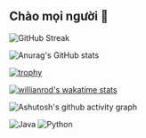 ## Chào mọi người 👋

![GitHub Streak](https://github-readme-streak-stats.herokuapp.com/?user=ngthanhtri)

![Anurag's GitHub stats](https://github-readme-stats.vercel.app/api?username=ngthanhtri&show_icons=true&theme=radical)

[![trophy](https://github-profile-trophy.vercel.app/?username=ngthanhtri&theme=onedark)](https://github.com/ryo-ma/github-profile-trophy)

[![willianrod's wakatime stats](https://github-readme-stats.vercel.app/api/wakatime?username=ngthanhtri)](https://github.com/anuraghazra/github-readme-stats)

![Ashutosh's github activity graph](https://github-readme-activity-graph.cyclic.app/graph?username=ngthanhtri&theme=dracula)

![Java](https://img.shields.io/badge/Java-ED8B00?style=for-the-badge&logo=java&logoColor=white)
![Python](https://img.shields.io/badge/Python-3776AB?style=for-the-badge&logo=python&logoColor=white)

<!--
**ngthanhtri/ngthanhtri** is a ✨ _special_ ✨ repository because its `README.md` (this file) appears on your GitHub profile.

Here are some ideas to get you started:

- 🔭 I’m currently working on ...
- 🌱 I’m currently learning ...
- 👯 I’m looking to collaborate on ...
- 🤔 I’m looking for help with ...
- 💬 Ask me about ...
- 📫 How to reach me: ...
- 😄 Pronouns: ...
- ⚡ Fun fact: ...
-->
